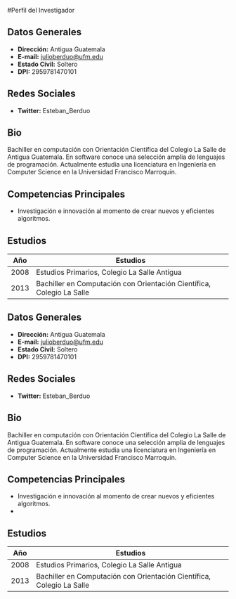 #Perfil del Investigador

## Datos Generales
* __Dirección:__ Antigua Guatemala
* __E-mail:__ julioberduo@ufm.edu
* __Estado Civil:__ Soltero
* __DPI:__ 2959781470101

## Redes Sociales
* __Twitter:__ Esteban_Berduo

## Bio
Bachiller en computación con Orientación Científica del Colegio La Salle de Antigua Guatemala. En software conoce una selección amplia de lenguajes de programación. Actualmente estudia una licenciatura en Ingeniería en Computer Science en la Universidad Francisco Marroquín.

## Competencias Principales
* Investigación e innovación al momento de crear nuevos y eficientes algoritmos.


## Estudios
Año  | Estudios
---- | ------------------------------------------------------------------------
2008 | Estudios Primarios, Colegio La Salle Antigua
2013 | Bachiller en Computación con Orientación Científica, Colegio La Salle



## Datos Generales
* __Dirección:__ Antigua Guatemala
* __E-mail:__ julioberduo@ufm.edu
* __Estado Civil:__ Soltero
* __DPI:__ 2959781470101

## Redes Sociales
* __Twitter:__ Esteban_Berduo

## Bio
Bachiller en computación con Orientación Científica del Colegio La Salle de Antigua Guatemala. En software conoce una selección amplia de lenguajes de programación. Actualmente estudia una licenciatura en Ingeniería en Computer Science en la Universidad Francisco Marroquín.

## Competencias Principales
* Investigación e innovación al momento de crear nuevos y eficientes algoritmos.
* 

## Estudios
Año  | Estudios
---- | ------------------------------------------------------------------------
2008 | Estudios Primarios, Colegio La Salle Antigua
2013 | Bachiller en Computación con Orientación Científica, Colegio La Salle
